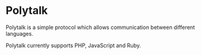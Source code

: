 # Polytalk

Polytalk is a simple protocol which allows communication between different languages.

Polytalk currently supports PHP, JavaScript and Ruby.